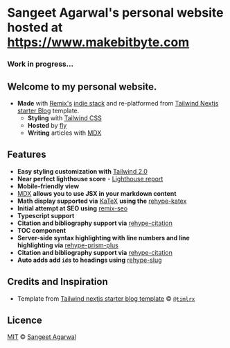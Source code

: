 # Sangeet Agarwal's personal website hosted at <https://www.makebitbyte.com>

### Work in progress...

## Welcome to my personal website.

- **Made** with [Remix's](https://remix.run/) [indie stack](https://github.com/remix-run/indie-stack) and re-platformed from [Tailwind Nextjs starter Blog](https://github.com/timlrx/tailwind-nextjs-starter-blog) template.
  - **Styling** with [Tailwind CSS](https://tailwindcss.com)
  - **Hosted** by [fly](https://fly.io)
  - **Writing** articles with [MDX](https://mdxjs.com/)

## Features

- **Easy styling customization with** [Tailwind 2.0](https://blog.tailwindcss.com/tailwindcss-v2)
- **Near perfect lighthouse score** - [Lighthouse report](https://www.webpagetest.org/result/230614_BiDcB4_6X9/)
- **Mobile-friendly view**
- [MDX](https://mdxjs.com/) **allows you to use JSX in your markdown content**
- **Math display supported via** [KaTeX](https://katex.org/) **using the** [rehype-katex](https://www.npmjs.com/package/rehype-katex)
- **Initial attempt at SEO using** [remix-seo](https://github.com/chaance/remix-seo)
- **Typescript support**
- **Citation and bibliography support via** [rehype-citation](https://github.com/timlrx/rehype-citation)
- **TOC component**
- **Server-side syntax highlighting with line numbers and line highlighting via** [rehype-prism-plus](https://github.com/timlrx/rehype-prism-plus)
- **Citation and bibliography support via** [rehype-citation](https://github.com/timlrx/rehype-citation)
- **Auto adds add `id`s to headings using** [rehype-slug](https://github.com/rehypejs/rehype-slug)

## Credits and Inspiration

- Template from [Tailwind nextjs starter blog template](https://github.com/timlrx/tailwind-nextjs-starter-blog) © [`@timlrx`](https://github.com/timlrx)

## Licence

[MIT](https://github.com/SangeetAgarwal/bitoflearning/blob/main/LICENSE) © [Sangeet Agarwal](https://www.makebitbyte.com/)
